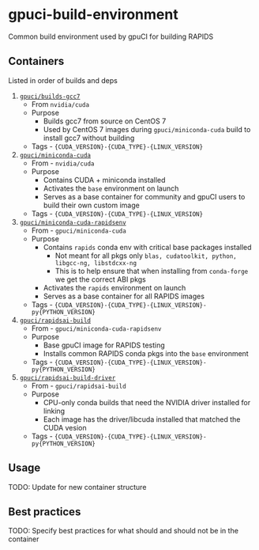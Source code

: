 # gpuci-build-environment

Common build environment used by gpuCI for building RAPIDS

## Containers

Listed in order of builds and deps

1.  [`gpuci/builds-gcc7`](https://hub.docker.com/r/gpuci/builds-gcc7/tags)
    - From `nvidia/cuda`
    - Purpose
      - Builds gcc7 from source on CentOS 7
      - Used by CentOS 7 images during `gpuci/miniconda-cuda` build to install gcc7 without building
    - Tags - `{CUDA_VERSION}-{CUDA_TYPE}-{LINUX_VERSION}`
2.  [`gpuci/miniconda-cuda`](https://hub.docker.com/r/gpuci/miniconda-cuda/tags)
    - From - `nvidia/cuda`
    - Purpose
      - Contains CUDA + miniconda installed
      - Activates the `base` environment on launch
      - Serves as a base container for community and gpuCI users to build their own custom image
    - Tags - `{CUDA_VERSION}-{CUDA_TYPE}-{LINUX_VERSION}`
3.  [`gpuci/miniconda-cuda-rapidsenv`](https://hub.docker.com/r/gpuci/miniconda-cuda-rapidsenv/tags)
    - From - `gpuci/miniconda-cuda`
    - Purpose
      - Contains `rapids` conda env with critical base packages installed
        - Not meant for all pkgs only `blas, cudatoolkit, python, libgcc-ng, libstdcxx-ng`
        - This is to help ensure that when installing from `conda-forge` we get the correct ABI pkgs
      - Activates the `rapids` environment on launch
      - Serves as a base container for all RAPIDS images
    - Tags - `{CUDA_VERSION}-{CUDA_TYPE}-{LINUX_VERSION}-py{PYTHON_VERSION}`
4.  [`gpuci/rapidsai-build`](https://hub.docker.com/r/gpuci/rapidsai-build/tags)
    - From - `gpuci/miniconda-cuda-rapidsenv`
    - Purpose
      - Base gpuCI image for RAPIDS testing
      - Installs common RAPIDS conda pkgs into the `base` environment
    - Tags - `{CUDA_VERSION}-{CUDA_TYPE}-{LINUX_VERSION}-py{PYTHON_VERSION}`
5.  [`gpuci/rapidsai-build-driver`](https://hub.docker.com/r/gpuci/rapidsai-build-driver/tags)
    - From - `gpuci/rapidsai-build`
    - Purpose
      - CPU-only conda builds that need the NVIDIA driver installed for linking
      - Each image has the driver/libcuda installed that matched the CUDA vesion
    - Tags - `{CUDA_VERSION}-{CUDA_TYPE}-{LINUX_VERSION}-py{PYTHON_VERSION}`

## Usage

TODO: Update for new container structure

## Best practices

TODO: Specify best practices for what should and should not be in the container
